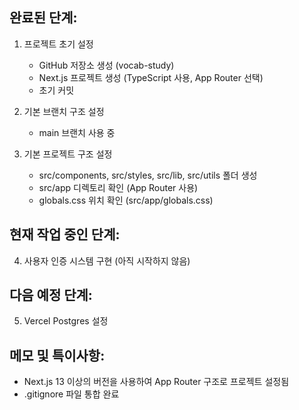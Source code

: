 ## 완료된 단계:
1. 프로젝트 초기 설정
   - GitHub 저장소 생성 (vocab-study)
   - Next.js 프로젝트 생성 (TypeScript 사용, App Router 선택)
   - 초기 커밋

2. 기본 브랜치 구조 설정
   - main 브랜치 사용 중

3. 기본 프로젝트 구조 설정
   - src/components, src/styles, src/lib, src/utils 폴더 생성
   - src/app 디렉토리 확인 (App Router 사용)
   - globals.css 위치 확인 (src/app/globals.css)

## 현재 작업 중인 단계:
4. 사용자 인증 시스템 구현 (아직 시작하지 않음)

## 다음 예정 단계:
5. Vercel Postgres 설정

## 메모 및 특이사항:
- Next.js 13 이상의 버전을 사용하여 App Router 구조로 프로젝트 설정됨
- .gitignore 파일 통합 완료